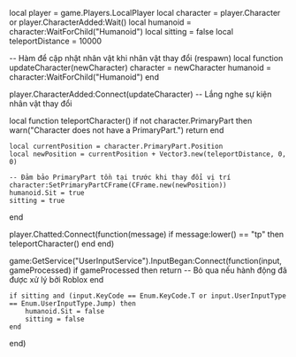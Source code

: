 local player = game.Players.LocalPlayer
local character = player.Character or player.CharacterAdded:Wait()
local humanoid = character:WaitForChild("Humanoid")
local sitting = false
local teleportDistance = 10000

-- Hàm để cập nhật nhân vật khi nhân vật thay đổi (respawn)
local function updateCharacter(newCharacter)
    character = newCharacter
    humanoid = character:WaitForChild("Humanoid")
end

player.CharacterAdded:Connect(updateCharacter) -- Lắng nghe sự kiện nhân vật thay đổi

local function teleportCharacter()
    if not character.PrimaryPart then
        warn("Character does not have a PrimaryPart.")
        return
    end

    local currentPosition = character.PrimaryPart.Position
    local newPosition = currentPosition + Vector3.new(teleportDistance, 0, 0)

    -- Đảm bảo PrimaryPart tồn tại trước khi thay đổi vị trí
    character:SetPrimaryPartCFrame(CFrame.new(newPosition))
    humanoid.Sit = true
    sitting = true
end

player.Chatted:Connect(function(message)
    if message:lower() == "tp" then
        teleportCharacter()
    end
end)

game:GetService("UserInputService").InputBegan:Connect(function(input, gameProcessed)
    if gameProcessed then
        return -- Bỏ qua nếu hành động đã được xử lý bởi Roblox
    end

    if sitting and (input.KeyCode == Enum.KeyCode.T or input.UserInputType == Enum.UserInputType.Jump) then
        humanoid.Sit = false
        sitting = false
    end
end)
